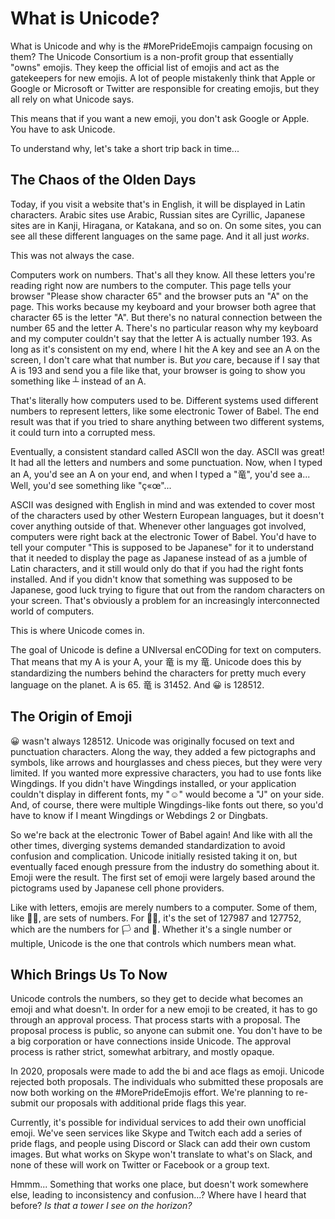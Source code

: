 # What is Unicode?

What is Unicode and why is the #MorePrideEmojis campaign focusing on them?  The Unicode Consortium is a non-profit group that essentially "owns" emojis.  They keep the official list of emojis and act as the gatekeepers for new emojis.  A lot of people mistakenly think that Apple or Google or Microsoft or Twitter are responsible for creating emojis, but they all rely on what Unicode says.

This means that if you want a new emoji, you don't ask Google or Apple.  You have to ask Unicode.

To understand why, let's take a short trip back in time...

## The Chaos of the Olden Days

Today, if you visit a website that's in English, it will be displayed in Latin characters.  Arabic sites use Arabic, Russian sites are Cyrillic, Japanese sites are in Kanji, Hiragana, or Katakana, and so on.  On some sites, you can see all these different languages on the same page.  And it all just _works_.

This was not always the case.

Computers work on numbers.  That's all they know.  All these letters you're reading right now are numbers to the computer.  This page tells your browser "Please show character 65" and the browser puts an "A" on the page. This works because my keyboard and your browser both agree that character 65 is the letter "A".  But there's no natural connection between the number 65 and the letter A.  There's no particular reason why my keyboard and my computer couldn't say that the letter A is actually number 193.  As long as it's consistent on my end, where I hit the A key and see an A on the screen, I don't care what that number is.  But _you_ care, because if I say that A is 193 and send you a file like that, your browser is going to show you something like ┴ instead of an A.

That's literally how computers used to be.  Different systems used different numbers to represent letters, like some electronic Tower of Babel.  The end result was that if you tried to share anything between two different systems, it could turn into a corrupted mess.

Eventually, a consistent standard called ASCII won the day.  ASCII was great!  It had all the letters and numbers and some punctuation.  Now, when I typed an A, you'd see an A on your end, and when I typed a "竜", you'd see a...  Well, you'd see something like "ç«œ"...  

ASCII was designed with English in mind and was extended to cover most of the characters used by other Western European languages, but it doesn't cover anything outside of that.  Whenever other languages got involved, computers were right back at the electronic Tower of Babel.  You'd have to tell your computer "This is supposed to be Japanese" for it to understand that it needed to display the page as Japanese instead of as a jumble of Latin characters, and it still would only do that if you had the right fonts installed.  And if you didn't know that something was supposed to be Japanese, good luck trying to figure that out from the random characters on your screen.  That's obviously a problem for an increasingly interconnected world of computers.

This is where Unicode comes in.

The goal of Unicode is define a UNIversal enCODing for text on computers.  That means that my A is your A, your 竜 is my 竜.  Unicode does this by standardizing the numbers behind the characters for pretty much every language on the planet.  A is 65.  竜 is 31452.  And 😀 is 128512.

## The Origin of Emoji

😀 wasn't always 128512.  Unicode was originally focused on text and punctuation characters.  Along the way, they added a few pictographs and symbols, like arrows and hourglasses and chess pieces, but they were very limited.  If you wanted more expressive characters, you had to use fonts like Wingdings.  If you didn't have Wingdings installed, or your application couldn't display in different fonts, my "☺" would become a "J" on your side.  And, of course, there were multiple Wingdings-like fonts out there, so you'd have to know if I meant Wingdings or Webdings 2 or Dingbats.

So we're back at the electronic Tower of Babel again!  And like with all the other times, diverging systems demanded standardization to avoid confusion and complication.  Unicode initially resisted taking it on, but eventually faced enough pressure from the industry do something about it.  Emoji were the result.  The first set of emoji were largely based around the pictograms used by Japanese cell phone providers.

Like with letters, emojis are merely numbers to a computer.  Some of them, like 🏳‍🌈, are sets of numbers.  For 🏳‍🌈, it's the set of 127987 and 127752, which are the numbers for 🏳 and 🌈.  Whether it's a single number or multiple, Unicode is the one that controls which numbers mean what.

## Which Brings Us To Now

Unicode controls the numbers, so they get to decide what becomes an emoji and what doesn't.  In order for a new emoji to be created, it has to go through an approval process.  That process starts with a proposal.  The proposal process is public, so anyone can submit one.  You don't have to be a big corporation or have connections inside Unicode.  The approval process is rather strict, somewhat arbitrary, and mostly opaque.

In 2020, proposals were made to add the bi and ace flags as emoji.  Unicode rejected both proposals.  The individuals who submitted these proposals are now both working on the #MorePrideEmojis effort.  We're planning to re-submit our proposals with additional pride flags this year.

Currently, it's possible for individual services to add their own unofficial emoji.  We've seen services like Skype and Twitch each add a series of pride flags, and people using Discord or Slack can add their own custom images.  But what works on Skype won't translate to what's on Slack, and none of these will work on Twitter or Facebook or a group text.

Hmmm...  Something that works one place, but doesn't work somewhere else, leading to inconsistency and confusion...?  Where have I heard that before?  _Is that a tower I see on the horizon?_
